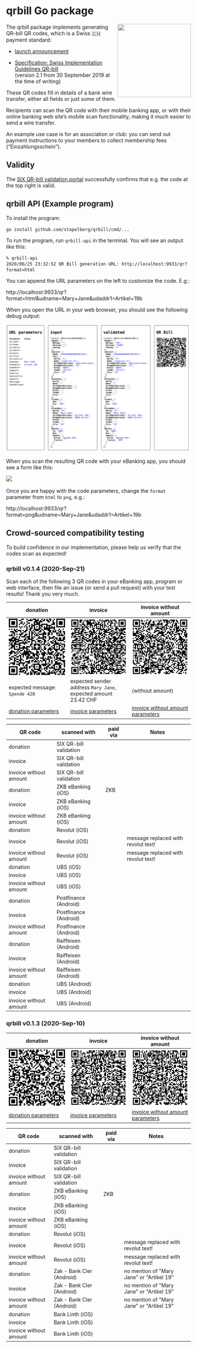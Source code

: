 # qrbill Go package

<img src="https://github.com/stapelberg/qrbill/raw/master/img/2020-09-21-qrbill-0.1.4-invoice-without-amount.png" width="200" height="200" align="right">

The qrbill package implements generating QR-bill QR codes, which is a Swiss
🇨🇭 payment standard:

* [launch
announcement](https://www.six-group.com/en/newsroom/media-releases/2020/20200609-qr-bill-launch.html)

* [Specification: Swiss Implementation Guidelines
  QR-bill](https://www.paymentstandards.ch/dam/downloads/ig-qr-bill-en.pdf)
\
  (version 2.1 from 30 September 2019 at the time of writing)

These QR codes fill in details of a bank wire transfer, either all fields or
just some of them.

Recipients can scan the QR code with their mobile banking app, or with their
online banking web site’s mobile scan functionality, making it much easier to
send a wire transfer.

An example use case is for an association or club: you can send out payment
instructions to your members to collect membership fees (“Einzahlungsschein”).

## Validity

The [SIX QR-bill validation
portal](https://validation.iso-payments.ch/gp/qrrechnung/home) successfully
confirms that e.g. the code at the top right is valid.

## qrbill API (Example program)

To install the program:

```
go install github.com/stapelberg/qrbill/cmd/...
```

To run the program, run `qrbill-api` in the terminal. You will see an output like this:

```
% qrbill-api
2020/06/25 23:32:52 QR Bill generation URL: http://localhost:9933/qr?format=html
```

You can append the URL parameters on the left to customize the code. E.g.:

http://localhost:9933/qr?format=html&udname=Mary+Jane&udaddr1=Artikel+19b

When you open the URL in your web browser, you should see the following debug
output:

![](img/2020-09-21-format-html.jpg)

When you scan the resulting QR code with your eBanking app, you should see a
form like this:

<img src="https://github.com/stapelberg/qrbill/raw/master/img/2020-06-25-ebanking-app.jpg" height="300">

Once you are happy with the code parameters, change the `format` parameter from
`html` to `png`, e.g.:

http://localhost:9933/qr?format=png&udname=Mary+Jane&udaddr1=Artikel+19b

## Crowd-sourced compatibility testing

To build confidence in our implementation, please help us verify that the codes
scan as expected!

### qrbill v0.1.4 (2020-Sep-21)

Scan each of the following 3 QR codes in your eBanking app, program or web
interface, then file an issue (or send a pull request) with your test results!
Thank you very much.

| donation | invoice | invoice without amount |
|----------|---------|------------------------|
| ![](img/2020-09-21-qrbill-0.1.4-donation.png) | ![](img/2020-09-21-qrbill-0.1.4-invoice.png) | ![](img/2020-09-21-qrbill-0.1.4-invoice-without-amount.png) |
| expected message: `Spende 420` | expected sender address `Mary Jane`, expected amount 23.42 CHF | (without amount) |
| [donation parameters](http://localhost:9933/qr?format=html&udname=&udaddr1=&udaddr2=&udpost=&udcity=&udcountry=&udaddrtype=) | [invoice parameters](http://localhost:9933/qr?format=html&udname=Mary+Jane&udaddr1=Artikel+19b&amount=23.42) | [invoice without amount parameters](http://localhost:9933/qr?format=html&udname=Mary+Jane&udaddr1=Artikel+19b) |

| QR code                | scanned with           | paid via | Notes                               |
|------------------------|------------------------|----------|-------------------------------------|
| donation               | SIX QR-bill validation |          |                                     |
| invoice                | SIX QR-bill validation |          |                                     |
| invoice without amount | SIX QR-bill validation |          |                                     |
| donation               | ZKB eBanking (iOS)     | ZKB      |                                     |
| invoice                | ZKB eBanking (iOS)     |          |                                     |
| invoice without amount | ZKB eBanking (iOS)     |          |                                     |
| donation               | Revolut (iOS)          |          |                                     |
| invoice                | Revolut (iOS)          |          | message replaced with revolut text! |
| invoice without amount | Revolut (iOS)          |          | message replaced with revolut text! |
| donation               | UBS (iOS)              |          |                                     |
| invoice                | UBS (iOS)              |          |                                     |
| invoice without amount | UBS (iOS)              |          |                                     |
| donation               | Postfinance (Android)  |          |                                     |
| invoice                | Postfinance (Android)  |          |                                     |
| invoice without amount | Postfinance (Android)  |          |                                     |
| donation               | Raiffeisen (Android)   |          |                                     |
| invoice                | Raiffeisen (Android)   |          |                                     |
| invoice without amount | Raiffeisen (Android)   |          |                                     |
| donation               | UBS (Android)          |          |                                     |
| invoice                | UBS (Android)          |          |                                     |
| invoice without amount | UBS (Android)          |          |                                     |

### qrbill v0.1.3 (2020-Sep-10)

| donation | invoice | invoice without amount |
|----------|---------|------------------------|
| ![](img/2020-09-21-qrbill-0.1.3-donation.png) | ![](img/2020-09-21-qrbill-0.1.3-invoice.png) | ![](img/2020-09-21-qrbill-0.1.3-invoice-without-amount.png) |
| [donation parameters](http://localhost:9933/qr?format=html&udname=&udaddr1=&udaddr2=&udpost=&udcity=&udcountry=&udaddrtype=) | [invoice parameters](http://localhost:9933/qr?format=html&udname=Mary+Jane&udaddr1=Artikel+19b&amount=23.42) | [invoice without amount parameters](http://localhost:9933/qr?format=html&udname=Mary+Jane&udaddr1=Artikel+19b) |

| QR code                | scanned with              | paid via | Notes                                     |
|------------------------|---------------------------|----------|-------------------------------------------|
| donation               | SIX QR-bill validation    |          |                                           |
| invoice                | SIX QR-bill validation    |          |                                           |
| invoice without amount | SIX QR-bill validation    |          |                                           |
| donation               | ZKB eBanking (iOS)        | ZKB      |                                           |
| invoice                | ZKB eBanking (iOS)        |          |                                           |
| invoice without amount | ZKB eBanking (iOS)        |          |                                           |
| donation               | Revolut (iOS)             |          |                                           |
| invoice                | Revolut (iOS)             |          | message replaced with revolut text!       |
| invoice without amount | Revolut (iOS)             |          | message replaced with revolut text!       |
| donation               | Zak - Bank Cler (Android) |          | no mention of "Mary Jane" or "Artikel 19" |
| invoice                | Zak - Bank Cler (Android) |          | no mention of "Mary Jane" or "Artikel 19" |
| invoice without amount | Zak - Bank Cler (Android) |          | no mention of "Mary Jane" or "Artikel 19" |
| donation               | Bank Linth (iOS)       |          |                                     |
| invoice                | Bank Linth (iOS)       |          |                                     |
| invoice without amount | Bank Linth (iOS)       |          |                                     |
